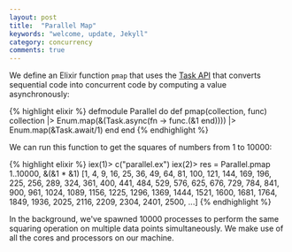 ```yaml
---
layout: post
title:  "Parallel Map"
keywords: "welcome, update, Jekyll"
category: concurrency
comments: true
---
```


We define an Elixir function `pmap` that uses the [Task API](http://elixir-lang.org/docs/stable/elixir/Task.html) that converts sequential code into concurrent code by computing a value asynchronously:

{% highlight elixir %}
defmodule Parallel do
  def pmap(collection, func)
    collection
    |> Enum.map(&(Task.async(fn -> func.(&1 end))))
    |> Enum.map(&Task.await/1)
  end
end
{% endhighlight %}

We can run this function to get the squares of numbers from 1 to 10000:

{% highlight elixir %}
iex(1)> c("parallel.ex")
iex(2)> res = Parallel.pmap 1..10000, &(&1 * &1)
[1, 4, 9, 16, 25, 36, 49, 64, 81, 100, 121, 144, 169, 196, 225, 256, 289, 324,
 361, 400, 441, 484, 529, 576, 625, 676, 729, 784, 841, 900, 961, 1024, 1089,
 1156, 1225, 1296, 1369, 1444, 1521, 1600, 1681, 1764, 1849, 1936, 2025, 2116,
 2209, 2304, 2401, 2500, ...]
{% endhighlight %}

In the background, we've spawned 10000 processes to perform the same squaring operation on multiple data points simultaneously. We make use of all the cores and processors on our machine.